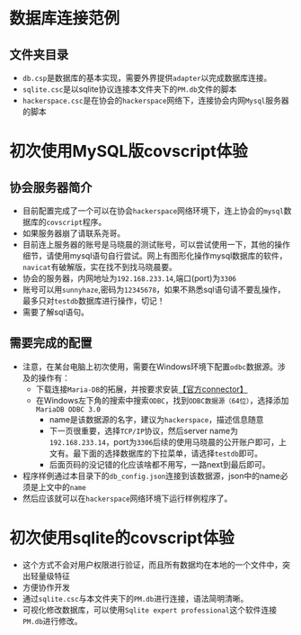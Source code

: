 # 数据库连接范例
## 文件夹目录
+ `db.csp`是数据库的基本实现，需要外界提供`adapter`以完成数据库连接。
+ `sqlite.csc`是以sqlite协议连接本文件夹下的`PM.db`文件的脚本
+ `hackerspace.csc`是在协会的`hackerspace`网络下，连接协会内网`Mysql`服务器的脚本
# 初次使用MySQL版covscript体验
## 协会服务器简介
+ 目前配置完成了一个可以在协会`hackerspace`网络环境下，连上协会的`mysql`数据库的`covscript`程序。
+ 如果服务器崩了请联系尧哥。
+ 目前连上服务器的账号是马晓晨的测试账号，可以尝试使用一下，其他的操作细节，请使用mysql语句自行尝试。网上有图形化操作mysql数据库的软件，`navicat`有破解版，实在找不到找马晓晨要。
+ 协会的服务器，内网地址为`192.168.233.14`,端口(port)为`3306`
+ 账号可以用`sunnyhaze`,密码为`12345678`，如果不熟悉sql语句请不要乱操作，最多只对`testdb`数据库进行操作，切记！
+ 需要了解sql语句。
## 需要完成的配置
+ 注意，在某台电脑上初次使用，需要在Windows环境下配置`odbc`数据源。涉及的操作有：
  + 下载连接`Maria-DB`的拓展，并按要求安装[【官方connector】](https://downloads.mariadb.com/Connectors/odbc/connector-odbc-3.0.2/)
  + 在Windows左下角的搜索中搜索`ODBC`，找到`ODBC数据源（64位）`，选择添加`MariaDB ODBC 3.0`
    + name是该数据源的名字，建议为`hackerspace`，描述信息随意
    + 下一页很重要，选择`TCP/IP`协议，然后server name为`192.168.233.14`，port为`3306`后续的使用马晓晨的公开账户即可，上文有。最下面的选择数据库的下拉菜单，请选择`testdb`即可。
    + 后面页码的没记错的化应该啥都不用写，一路next到最后即可。
+ 程序样例通过本目录下的`db_config.json`连接到该数据源，json中的name必须是上文中的`name`
+ 然后应该就可以在`hackerspace`网络环境下运行样例程序了。
# 初次使用sqlite的covscript体验
+ 这个方式不会对用户权限进行验证，而且所有数据均在本地的一个文件中，突出轻量级特征
+ 方便协作开发
+ 通过`sqlite.csc`与本文件夹下的`PM.db`进行连接，语法简明清晰。
+ 可视化修改数据库，可以使用`Sqlite expert professional`这个软件连接`PM.db`进行修改。